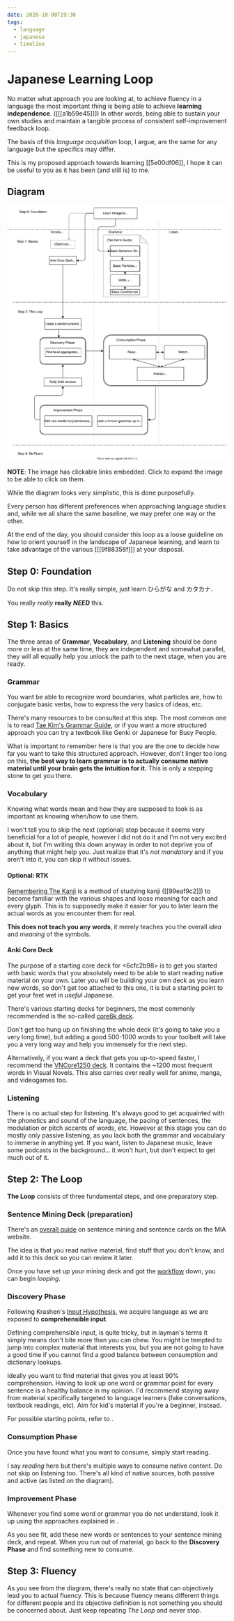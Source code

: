 ```yaml
---
date: 2020-10-08T19:38
tags:
  - language
  - japanese
  - timeline
---
```


# Japanese Learning Loop

No matter what approach you are looking at, to achieve fluency in a language the
most important thing is being able to achieve **learning independence**. ([[[a1b59e45]]])
In other words, being able to sustain your own studies and maintain a tangible
process of consistent self-improvement feedback loop.

The basis of this *language acquisition* loop, I argue, are the same for any
language but the specifics may differ.

This is my proposed approach towards learning [[5e00df06]], I hope it can be
useful to you as it has been (and still is) to me.

## Diagram

[![Japanese Learning Loop](./static/japanese_learning_loop.svg)](./static/japanese_learning_loop.svg)

**NOTE**: The image has clickable links embedded. Click to expand the image to
be able to click on them.

While the diagram looks very simplistic, this is done purposefully.

Every person has different preferences when approaching language studies and,
while we all share the same baseline, we may prefer one way or the other.

At the end of the day, you should consider this loop as a loose guideline on
how to orient yourself in the landscape of Japanese learning, and learn to
take advantage of the various [[[9f88358f]]] at your disposal.

## Step 0: Foundation

Do not skip this step. It's really simple, just learn ひらがな and カタカナ.

You really *really* **really** ***NEED*** this.

## Step 1: Basics

The three areas of **Grammar**, **Vocabulary**, and **Listening** should be
done more or less at the same time, they are independent and somewhat parallel,
 they will all equally help you unlock the path to the next stage, when
you are ready.

### Grammar

You want be able to recognize word boundaries, what particles are, how to
conjugate basic verbs, how to express the very basics of ideas, etc.

There's many resources to be consulted at this step. The most common one is to
read [Tae Kim's Grammar Guide](http://www.guidetojapanese.org/learn/complete/),
or if you want a more structured approach you can try a textbook like Genki or
Japanese for Busy People.
<!-- TODO: Write Zettel on Tae Kim -->

What is important to remember here is that you are the one to decide how far you
want to take this structured approach. However, don't linger too long on this,
**the best way to learn grammar is to actually consume native material until
your brain gets the intuition for it.** This is only a stepping stone to get
you there.

### Vocabulary

Knowing what words mean and how they are supposed to look is as important as
knowing when/how to use them.

I won't tell you to skip the next (optional) step because it seems very
beneficial for a lot of people, however I did not do it and I'm not very excited
about it, but I'm writing this down anyway in order to not deprive you of
anything that might help you. Just realize that it's *not mandatory* and if you
aren't into it, you can skip it without issues.

#### Optional: RTK

[Remembering The Kanji](https://en.wikipedia.org/wiki/Remembering_the_Kanji_and_Remembering_the_Hanzi)
is a method of studying kanji ([[99eaf9c2]]) to become familiar with the various
shapes and loose meaning for each and every glyph. This is to supposedly make it
easier for you to later learn the actual words as you encounter them for real.

**This does not teach you any words**, it merely teaches you the overall *idea*
and *meaning* of the symbols.

<!-- TODO: Write Zettel on RTK -->

#### Anki Core Deck

The purpose of a starting core deck for <6cfc2b98> is to get you started with
basic words that you absolutely need to be able to start reading native material
on your own. Later you will be building your own deck as you learn new words, so
don't get too attached to this one, it is but a starting point to get your feet
wet in *useful* Japanese.

There's various starting decks for beginners, the most commonly recommended is
the so-called [core6k deck](https://mega.nz/#!QIQywAAZ!g6wRM6KvDVmLxq7X5xLrvaw7HZGyYULUkT_YDtQdgfU).

Don't get too hung up on finishing the whole deck (it's going to take you a
very long time), but adding a good 500-1000 words to your toolbelt will take you
a very long way and help you immensely for the next step.

Alternatively, if you want a deck that gets you up-to-speed faster, I recommend
the [VNCore1250 deck](https://mega.nz/#!GiAQzY7C!ZDTQH1Kl23E-UaVAWJWFKPe4Jx_Qk1moAvj2OnPNPto).
It contains the ~1200 most frequent words in Visual Novels. This also carries
over really well for anime, manga, and videogames too.

<!-- TODO: Write Zettel on Anki decks -->

### Listening

There is no actual step for listening. It's always good to get acquainted with
the phonetics and sound of the language, the pacing of sentences, the modulation
or pitch accents of words, etc. However at this stage you can do mostly only
passive listening, as you lack both the grammar and vocabulary to immerse in
anything yet. If you want, listen to Japanese music, leave some podcasts in the
background... it won't hurt, but don't expect to get much out of it.

## Step 2: The Loop

<!-- TODO: Write Zettel on reading material -->

**The Loop** consists of three fundamental steps, and one preparatory step.

### Sentence Mining Deck (preparation)

There's an [overall guide](https://massimmersionapproach.com/table-of-contents/stage-1/jp-quickstart-guide/#sentence-cards)
on sentence mining and sentence cards on the MIA website.

The idea is that you read native material, find stuff that you don't know, and
add it to this deck so you can review it later.

Once you have set up your mining deck and got the [workflow](https://www.youtube.com/watch?v=CfvDKgNUSi8)
down, you can begin *looping*.

<!-- TODO: Write Zettel on Anki settings -->

### Discovery Phase

Following Krashen's [Input Hypothesis](https://en.wikipedia.org/wiki/Input_hypothesis),
we acquire language as we are exposed to **comprehensible input**.

Defining comprehensible input, is quite tricky, but in layman's terms it simply
means don't bite more than you can chew. You might be tempted to jump into
complex material that interests you, but you are not going to have a good time
if you cannot find a good balance between consumption and dictionary lookups.

Ideally you want to find material that gives you at least 90% comprehension.
Having to look up one word or grammar point for every sentence is a healthy
balance in my opinion. I'd recommend staying away from material specifically
targeted to language learners (fake conversations, textbook readings, etc). Aim
for kid's material if you're a beginner, instead.

For possible starting points, refer to <e50a5ae3>.

### Consumption Phase

Once you have found what you want to consume, simply start reading.

I say *reading* here but there's multiple ways to consume native content. Do not
skip on listening too. There's all kind of native sources, both passive and
active (as listed on the diagram).

### Improvement Phase

Whenever you find some word or grammar you do not understand, look it up using
the approaches explained in <a1b59e45>.

As you see fit, add these new words or sentences to your sentence mining deck,
and repeat. When you run out of material, go back to the **Discovery Phase**
and find something new to consume.

## Step 3: Fluency

As you see from the diagram, there's really no state that can objectively lead
you to actual fluency. This is because fluency means different things for
different people and its objective definition is not something you should be
concerned about. Just keep repeating *The Loop* and never stop.

<!-- TODO: Write something about production/output -->
